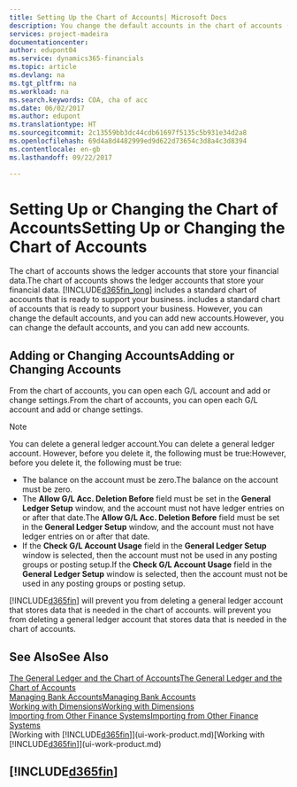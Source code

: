 ```yaml
---
title: Setting Up the Chart of Accounts| Microsoft Docs
description: You change the default accounts in the chart of accounts (COA), and you can add new accounts.
services: project-madeira
documentationcenter: 
author: edupont04
ms.service: dynamics365-financials
ms.topic: article
ms.devlang: na
ms.tgt_pltfrm: na
ms.workload: na
ms.search.keywords: COA, cha of acc
ms.date: 06/02/2017
ms.author: edupont
ms.translationtype: HT
ms.sourcegitcommit: 2c13559bb3dc44cdb61697f5135c5b931e34d2a8
ms.openlocfilehash: 69d4a8d4482999ed9d622d73654c3d8a4c3d8394
ms.contentlocale: en-gb
ms.lasthandoff: 09/22/2017

---
```

# <a name="setting-up-or-changing-the-chart-of-accounts"></a><span data-ttu-id="fcd0a-103">Setting Up or Changing the Chart of Accounts</span><span class="sxs-lookup"><span data-stu-id="fcd0a-103">Setting Up or Changing the Chart of Accounts</span></span>
<span data-ttu-id="fcd0a-104">The chart of accounts shows the ledger accounts that store your financial data.</span><span class="sxs-lookup"><span data-stu-id="fcd0a-104">The chart of accounts shows the ledger accounts that store your financial data.</span></span> [!INCLUDE[d365fin_long](includes/d365fin_long_md.md)]<span data-ttu-id="fcd0a-105"> includes a standard chart of accounts that is ready to support your business.</span><span class="sxs-lookup"><span data-stu-id="fcd0a-105"> includes a standard chart of accounts that is ready to support your business.</span></span>
<span data-ttu-id="fcd0a-106">However, you can change the default accounts, and you can add new accounts.</span><span class="sxs-lookup"><span data-stu-id="fcd0a-106">However, you can change the default accounts, and you can add new accounts.</span></span>  

## <a name="adding-or-changing-accounts"></a><span data-ttu-id="fcd0a-107">Adding or Changing Accounts</span><span class="sxs-lookup"><span data-stu-id="fcd0a-107">Adding or Changing Accounts</span></span>
<span data-ttu-id="fcd0a-108">From the chart of accounts, you can open each G/L account and add or change settings.</span><span class="sxs-lookup"><span data-stu-id="fcd0a-108">From the chart of accounts, you can open each G/L account and add or change settings.</span></span>

> [!NOTE]  
>   <span data-ttu-id="fcd0a-109">You can delete a general ledger account.</span><span class="sxs-lookup"><span data-stu-id="fcd0a-109">You can delete a general ledger account.</span></span> <span data-ttu-id="fcd0a-110">However, before you delete it, the following must be true:</span><span class="sxs-lookup"><span data-stu-id="fcd0a-110">However, before you delete it, the following must be true:</span></span>  

* <span data-ttu-id="fcd0a-111">The balance on the account must be zero.</span><span class="sxs-lookup"><span data-stu-id="fcd0a-111">The balance on the account must be zero.</span></span>  
* <span data-ttu-id="fcd0a-112">The **Allow G/L Acc. Deletion Before** field must be set in the **General Ledger Setup** window, and the account must not have ledger entries on or after that date.</span><span class="sxs-lookup"><span data-stu-id="fcd0a-112">The **Allow G/L Acc. Deletion Before** field must be set in the **General Ledger Setup** window, and the account must not have ledger entries on or after that date.</span></span>  
* <span data-ttu-id="fcd0a-113">If the **Check G/L Account Usage** field in the **General Ledger Setup** window is selected, then the account must not be used in any posting groups or posting setup.</span><span class="sxs-lookup"><span data-stu-id="fcd0a-113">If the **Check G/L Account Usage** field in the **General Ledger Setup** window is selected, then the account must not be used in any posting groups or posting setup.</span></span>  

[!INCLUDE[d365fin](includes/d365fin_md.md)]<span data-ttu-id="fcd0a-114"> will prevent you from deleting a general ledger account that stores data that is needed in the chart of accounts.</span><span class="sxs-lookup"><span data-stu-id="fcd0a-114"> will prevent you from deleting a general ledger account that stores data that is needed in the chart of accounts.</span></span>  

## <a name="see-also"></a><span data-ttu-id="fcd0a-115">See Also</span><span class="sxs-lookup"><span data-stu-id="fcd0a-115">See Also</span></span>
[<span data-ttu-id="fcd0a-116">The General Ledger and the Chart of Accounts</span><span class="sxs-lookup"><span data-stu-id="fcd0a-116">The General Ledger and the Chart of Accounts</span></span>](finance-general-ledger.md)  
[<span data-ttu-id="fcd0a-117">Managing Bank Accounts</span><span class="sxs-lookup"><span data-stu-id="fcd0a-117">Managing Bank Accounts</span></span>](bank-manage-bank-accounts.md)  
[<span data-ttu-id="fcd0a-118">Working with Dimensions</span><span class="sxs-lookup"><span data-stu-id="fcd0a-118">Working with Dimensions</span></span>](finance-dimensions.md)  
[<span data-ttu-id="fcd0a-119">Importing from Other Finance Systems</span><span class="sxs-lookup"><span data-stu-id="fcd0a-119">Importing from Other Finance Systems</span></span>](upload-data.md)  
<span data-ttu-id="fcd0a-120">[Working with [!INCLUDE[d365fin](includes/d365fin_md.md)]](ui-work-product.md)</span><span class="sxs-lookup"><span data-stu-id="fcd0a-120">[Working with [!INCLUDE[d365fin](includes/d365fin_md.md)]](ui-work-product.md)</span></span>  

## [!INCLUDE[d365fin](includes/free_trial_md.md)]

